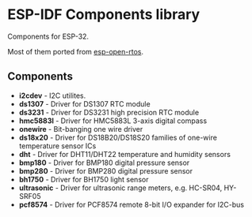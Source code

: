 # ESP-IDF Components library

Components for ESP-32.

Most of them ported from [esp-open-rtos](https://github.com/SuperHouse/esp-open-rtos).


## Components

- **i2cdev** - I2C utilites.
- **ds1307** - Driver for DS1307 RTC module
- **ds3231** - Driver for DS3231 high precision RTC module
- **hmc5883l** - Driver for HMC5883L 3-axis digital compass
- **onewire** - Bit-banging one wire driver
- **ds18x20** - Driver for DS18B20/DS18S20 families of one-wire temperature sensor ICs
- **dht** - Driver for DHT11/DHT22 temperature and humidity sensors
- **bmp180** - Driver for BMP180 digital pressure sensor
- **bmp280** - Driver for BMP280 digital pressure sensor
- **bh1750** - Driver for BH1750 light sensor
- **ultrasonic** - Driver for ultrasonic range meters, e.g. HC-SR04, HY-SRF05
- **pcf8574** - Driver for PCF8574 remote 8-bit I/O expander for I2C-bus